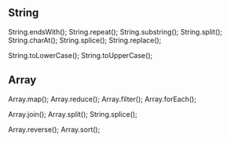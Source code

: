 ## String

String.endsWith();
String.repeat();
String.substring();
String.split();
String.charAt();
String.splice();
String.replace();

String.toLowerCase();
String.toUpperCase();

## Array

Array.map();
Array.reduce();
Array.filter();
Array.forEach();

Array.join();
Array.split();
String.splice();

Array.reverse();
Array.sort();
